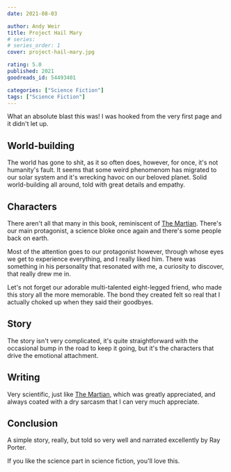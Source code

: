 ```yaml
---
date: 2021-08-03

author: Andy Weir
title: Project Hail Mary
# series: 
# series_order: 1
cover: project-hail-mary.jpg

rating: 5.0
published: 2021
goodreads_id: 54493401

categories: ["Science Fiction"]
tags: ["Science Fiction"]
---
```


What an absolute blast this was! I was hooked from the very first page and it didn't let up.

<!--more-->

## World-building

The world has gone to shit, as it so often does, however, for once, it's not humanity's fault. It seems that some weird phenomenom has migrated to our solar system and it's wrecking havoc on our beloved planet. Solid world-building all around, told with great details and empathy.

## Characters

There aren't all that many in this book, reminiscent of [The Martian](2016-11-15-Andy-Weir---The-Martian.md). There's our main protagonist, a science bloke once again and there's some people back on earth.

Most of the attention goes to our protagonist however, through whose eyes we get to experience everything, and I really liked him. There was something in his personality that resonated with me, a curiosity to discover, that really drew me in.

<spoiler>Let's not forget our adorable multi-talented eight-legged friend, who made this story all the more memorable. The bond they created felt so real that I actually choked up when they said their goodbyes.</spoiler>

## Story

The story isn't very complicated, it's quite straightforward with the occasional bump in the road to keep it going, but it's the characters that drive the emotional attachment.

## Writing

Very scientific, just like [The Martian](2016-11-15-Andy-Weir---The-Martian.md), which was greatly appreciated, and always coated with a dry sarcasm that I can very much appreciate.

## Conclusion

A simple story, really, but told so very well and narrated excellently by Ray Porter.

If you like the science part in science fiction, you'll love this.
